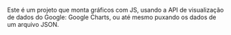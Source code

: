 Este é um projeto que monta gráficos com JS, usando a API de visualização de dados do Google: Google Charts, ou até mesmo puxando os dados de um arquivo JSON.